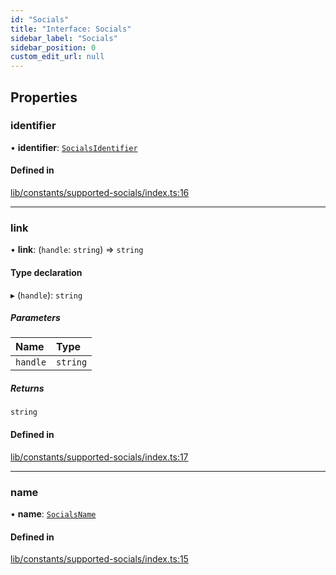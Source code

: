 ```yaml
---
id: "Socials"
title: "Interface: Socials"
sidebar_label: "Socials"
sidebar_position: 0
custom_edit_url: null
---
```


## Properties

### identifier

• **identifier**: [`SocialsIdentifier`](../modules.md#socialsidentifier)

#### Defined in

[lib/constants/supported-socials/index.ts:16](https://github.com/JustaName-id/JustaName-sdk/blob/1dd4ff6/packages/@justaname.id/sdk/src/lib/constants/supported-socials/index.ts#L16)

___

### link

• **link**: (`handle`: `string`) => `string`

#### Type declaration

▸ (`handle`): `string`

##### Parameters

| Name | Type |
| :------ | :------ |
| `handle` | `string` |

##### Returns

`string`

#### Defined in

[lib/constants/supported-socials/index.ts:17](https://github.com/JustaName-id/JustaName-sdk/blob/1dd4ff6/packages/@justaname.id/sdk/src/lib/constants/supported-socials/index.ts#L17)

___

### name

• **name**: [`SocialsName`](../modules.md#socialsname)

#### Defined in

[lib/constants/supported-socials/index.ts:15](https://github.com/JustaName-id/JustaName-sdk/blob/1dd4ff6/packages/@justaname.id/sdk/src/lib/constants/supported-socials/index.ts#L15)

